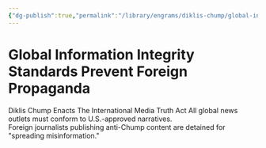 ```yaml
---
{"dg-publish":true,"permalink":"/library/engrams/diklis-chump/global-information-integrity-standards-prevent-foreign-propaganda/","tags":["DC/Global-Destruction","DC/AS3"]}
---
```


# Global Information Integrity Standards Prevent Foreign Propaganda
Diklis Chump Enacts The International Media Truth Act
	All global news outlets must conform to U.S.-approved narratives.  
	Foreign journalists publishing anti-Chump content are detained for "spreading misinformation."
